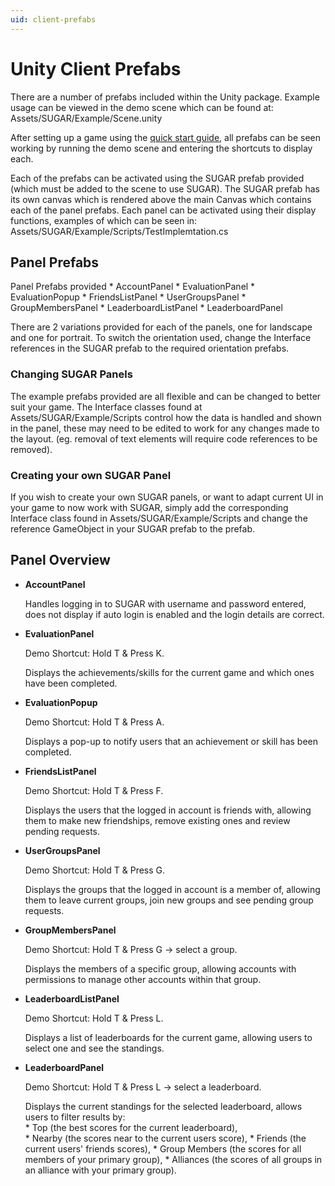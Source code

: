 ```yaml
---
uid: client-prefabs
---
```


# Unity Client Prefabs

There are a number of prefabs included within the Unity package. Example usage can be viewed in the demo scene which can be found at: Assets/SUGAR/Example/Scene.unity

After setting up a game using the [quick start guide](../tutorials/quick-start.md), all prefabs can be seen working by running the demo scene and entering the shortcuts to display each.

Each of the prefabs can be activated using the SUGAR prefab provided (which must be added to the scene to use SUGAR). The SUGAR prefab has its own canvas which is rendered above the main Canvas which contains each of the panel prefabs. Each panel can be activated using their display functions, examples of which can be seen in: Assets/SUGAR/Example/Scripts/TestImplemtation.cs 

## Panel Prefabs

Panel Prefabs provided
    * AccountPanel
    * EvaluationPanel
    * EvaluationPopup
    * FriendsListPanel
    * UserGroupsPanel
    * GroupMembersPanel 
    * LeaderboardListPanel
    * LeaderboardPanel

There are 2 variations provided for each of the panels, one for landscape and one for portrait. To switch the orientation used, change the Interface references in the SUGAR prefab to the required orientation prefabs.

### Changing SUGAR Panels
The example prefabs provided are all flexible and can be changed to better suit your game. The Interface classes found at Assets/SUGAR/Example/Scripts control how the data is handled and shown in the panel, these may need to be edited to work for any changes made to the layout. (eg. removal of text elements will require code references to be removed).

### Creating your own SUGAR Panel
If you wish to create your own SUGAR panels, or want to adapt current UI in your game to now work with SUGAR, simply add the corresponding Interface class found in Assets/SUGAR/Example/Scripts and change the reference GameObject in your SUGAR prefab to the prefab.

## Panel Overview 
* **AccountPanel**

    Handles logging in to SUGAR with username and password entered, does not display if auto login is enabled and the login details are correct.

* **EvaluationPanel**

    Demo Shortcut: Hold T & Press K.
    
    Displays the achievements/skills for the current game and which ones have been completed. 

* **EvaluationPopup**

    Demo Shortcut: Hold T & Press A.
    
    Displays a pop-up to notify users that an achievement or skill has been completed. 

* **FriendsListPanel**

    Demo Shortcut: Hold T & Press F.
    
    Displays the users that the logged in account is friends with, allowing them to make new friendships, remove existing ones and review pending requests.

* **UserGroupsPanel**

    Demo Shortcut: Hold T & Press G.
    
    Displays the groups that the logged in account is a member of, allowing them to leave current groups, join new groups and see pending group requests.

* **GroupMembersPanel** 

    Demo Shortcut: Hold T & Press G -> select a group.
    
    Displays the members of a specific group, allowing accounts with permissions to manage other accounts within that group.

* **LeaderboardListPanel**

    Demo Shortcut: Hold T & Press L.
    
    Displays a list of leaderboards for the current game, allowing users to select one and see the standings.

* **LeaderboardPanel**

    Demo Shortcut: Hold T & Press L -> select a leaderboard.
    
    Displays the current standings for the selected leaderboard, allows users to filter results by:  
      * Top (the best scores for the current leaderboard),  
      * Nearby (the scores near to the current users score),
      * Friends (the current users' friends scores),
      * Group Members (the scores for all members of your primary group),
      * Alliances (the scores of all groups in an alliance with your primary group).